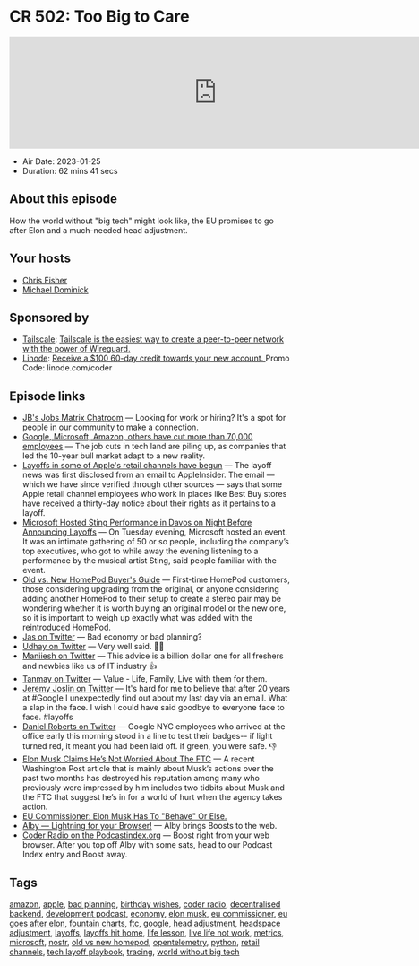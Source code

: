 # CR 502: Too Big to Care

<iframe src="https://player.fireside.fm/v2/MLf2ZzhC+gv4QMNca?theme=dark" width="740" height="200" frameborder="0" scrolling="no"></iframe>

* Air Date: 2023-01-25
* Duration: 62 mins 41 secs

## About this episode

How the world without "big tech" might look like, the EU promises to go after Elon and a much-needed head adjustment.

## Your hosts
* [Chris Fisher](https://coder.show/hosts/chrislas)
* [Michael Dominick](https://coder.show/hosts/michael)

## Sponsored by

  * [Tailscale](https://tailscale.com/coder): [Tailscale is the easiest way to create a peer-to-peer network with the power of Wireguard. ](https://tailscale.com/coder)
  * [Linode](https://linode.com/coder): [Receive a $100 60-day credit towards your new account. ](https://linode.com/coder) Promo Code: linode.com/coder



## Episode links

  * [JB's Jobs Matrix Chatroom](https://matrix.to/#/%23jobs:jupiterbroadcasting.com "JB's Jobs Matrix Chatroom") — Looking for work or hiring? It's a spot for people in our community to make a connection. 
  * [Google, Microsoft, Amazon, others have cut more than 70,000 employees](https://www.cnbc.com/2023/01/18/tech-layoffs-microsoft-amazon-meta-others-have-cut-more-than-60000.html "Google, Microsoft, Amazon, others have cut more than 70,000 employees") — The job cuts in tech land are piling up, as companies that led the 10-year bull market adapt to a new reality.
  * [Layoffs in some of Apple's retail channels have begun](https://appleinsider.com/articles/23/01/20/layoffs-in-some-of-apples-retail-channels-have-begun "Layoffs in some of Apple's retail channels have begun") — The layoff news was first disclosed from an email to AppleInsider. The email — which we have since verified through other sources — says that some Apple retail channel employees who work in places like Best Buy stores have received a thirty-day notice about their rights as it pertains to a layoff. 
  * [Microsoft Hosted Sting Performance in Davos on Night Before Announcing Layoffs](https://www.wsj.com/livecoverage/davos2023/card/microsoft-hosted-sting-performance-in-davos-on-night-before-it-announced-layoffs-cRHO4k295pSWarvtfQRJ "Microsoft Hosted Sting Performance in Davos on Night Before Announcing Layoffs") — On Tuesday evening, Microsoft hosted an event. It was an intimate gathering of 50 or so people, including the company’s top executives, who got to while away the evening listening to a performance by the musical artist Sting, said people familiar with the event.
  * [Old vs. New HomePod Buyer's Guide](https://www.macrumors.com/guide/homepod-upgraders-buyers-guide/ "Old vs. New HomePod Buyer's Guide") — First-time ‌HomePod‌ customers, those considering upgrading from the original, or anyone considering adding another ‌HomePod‌ to their setup to create a stereo pair may be wondering whether it is worth buying an original model or the new one, so it is important to weigh up exactly what was added with the reintroduced ‌HomePod‌. 
  * [Jas on Twitter](https://twitter.com/trendlinehq/status/1616143663418966037 "Jas on Twitter") — Bad economy or bad planning?
  * [Udhay on Twitter](https://twitter.com/AskUdhay/status/1616777461823315971 "Udhay on Twitter") — Very well said. 🙌🏼
  * [Maniiesh on Twitter](https://twitter.com/Maniiesh/status/1617087390539206656 "Maniiesh on Twitter") — This advice is a billion dollar one for all freshers and newbies like us of IT industry 👍
  * [Tanmay on Twitter](https://twitter.com/Productogy/status/1616616215820095488 "Tanmay on Twitter") — Value - Life, Family, Live with them for them.
  * [Jeremy Joslin on Twitter](https://twitter.com/jcj/status/1616482322278420481 "Jeremy Joslin on Twitter") — It's hard for me to believe that after 20 years at #Google I unexpectedly find out about my last day via an email. What a slap in the face. I wish I could have said goodbye to everyone face to face. #layoffs
  * [Daniel Roberts on Twitter](https://twitter.com/readDanwrite/status/1616453244561297408 "Daniel Roberts on Twitter") — Google NYC employees who arrived at the office early this morning stood in a line to test their badges-- if light turned red, it meant you had been laid off. if green, you were safe. 👎
  * [Elon Musk Claims He’s Not Worried About The FTC](https://www.techdirt.com/2022/12/26/elon-musk-claims-hes-not-worried-about-the-ftc-he-should-be/ "Elon Musk Claims He’s Not Worried About The FTC") — A recent Washington Post article that is mainly about Musk’s actions over the past two months has destroyed his reputation among many who previously were impressed by him includes two tidbits about Musk and the FTC that suggest he’s in for a world of hurt when the agency takes action.
  * [EU Commissioner: Elon Musk Has To "Behave" Or Else.](https://www.bitchute.com/video/SVdsZXZ8R62c/ "EU Commissioner: Elon Musk Has To ")
  * [Alby — Lightning for your Browser!](https://getalby.com/ "Alby — Lightning for your Browser!") — Alby brings Boosts to the web.
  * [Coder Radio on the Podcastindex.org](https://podcastindex.org/podcast/487548 "Coder Radio on the Podcastindex.org") — Boost right from your web browser. After you top off Alby with some sats, head to our Podcast Index entry and Boost away.



## Tags

[amazon](https://coder.show/tags/amazon), [apple](https://coder.show/tags/apple), [bad planning](https://coder.show/tags/bad%20planning), [birthday wishes](https://coder.show/tags/birthday%20wishes), [coder radio](https://coder.show/tags/coder%20radio), [decentralised backend](https://coder.show/tags/decentralised%20backend), [development podcast](https://coder.show/tags/development%20podcast), [economy](https://coder.show/tags/economy), [elon musk](https://coder.show/tags/elon%20musk), [eu commissioner](https://coder.show/tags/eu%20commissioner), [eu goes after elon](https://coder.show/tags/eu%20goes%20after%20elon), [fountain charts](https://coder.show/tags/fountain%20charts), [ftc](https://coder.show/tags/ftc), [google](https://coder.show/tags/google), [head adjustment](https://coder.show/tags/head%20adjustment), [headspace adjustment](https://coder.show/tags/headspace%20adjustment), [layoffs](https://coder.show/tags/layoffs), [layoffs hit home](https://coder.show/tags/layoffs%20hit%20home), [life lesson](https://coder.show/tags/life%20lesson), [live life not work](https://coder.show/tags/live%20life%20not%20work), [metrics](https://coder.show/tags/metrics), [microsoft](https://coder.show/tags/microsoft), [nostr](https://coder.show/tags/nostr), [old vs new homepod](https://coder.show/tags/old%20vs%20new%20homepod), [opentelemetry](https://coder.show/tags/opentelemetry), [python](https://coder.show/tags/python), [retail channels](https://coder.show/tags/retail%20channels), [tech layoff playbook](https://coder.show/tags/tech%20layoff%20playbook), [tracing](https://coder.show/tags/tracing), [world without big tech](https://coder.show/tags/world%20without%20big%20tech)